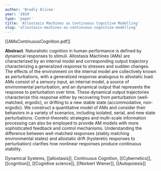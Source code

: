```yaml
---
author: 'Bradly Alicea'
year: '2024'
type: 'paper'
title: 'Allostasis Machines as Continuous Cognitive Modelling'
slug: 'allostasis-machines-as-continuous-cognitive-modelling'
---
```


[[AMsContinuousCognition.pdf]]

**Abstract**. Naturalistic cognition in human performance is defined by dynamical responses to stimuli. Allostasis Machines (AMs) are characterized by an internal model and corresponding output trajectory characterizing a generalized response to stresses and sudden changes. The effects of the environment on the internal model are collectively known as perturbations, with a generalized response analogous to allostatic load. AMs consist of a sensory input, an internal model, a source of environmental perturbation, and an dynamical output that represents the response to perturbation over time. These dynamical output trajectories characterize this response either by recovering from perturbation (well-matched, ergodic), or drifting to a new stable state (accommodative, non-ergodic). We construct a quantitative model of AMs and consider their behaviors in a variety of scenarios, including isolated, serial, and new state perturbations. Control-theoretic strategies and multi-scale information processing can also be employed to provide AM models with more sophisticated feedback and control mechanisms. Understanding the difference between well-matched responses (stably matching environmental states) and allostatic drift (hysteretic responses to perturbation) clarifies how nonlinear responses produce continuous stability.

Dynamical Systems, [[allostasis]], Continuous Cognition, [[Cybernetics]], [[cognition]], [[Cognitive science]],
[[Norbert Wiener]], [[Autopoiesis]]